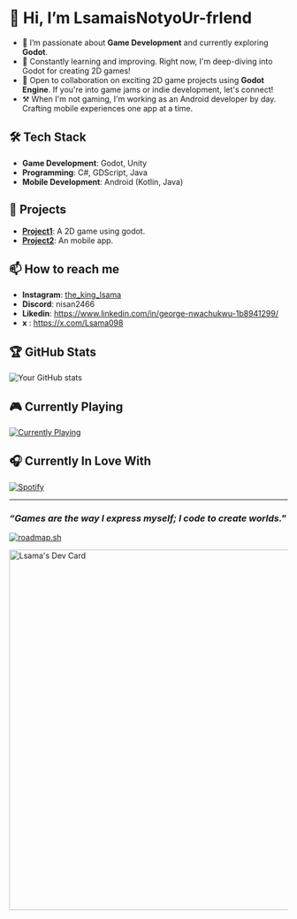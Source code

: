 # 👋 Hi, I’m LsamaisNotyoUr-frIend

- 👀 I’m passionate about **Game Development** and currently exploring **Godot**.
- 🌱 Constantly learning and improving. Right now, I'm deep-diving into Godot for creating 2D games!
- 💞️ Open to collaboration on exciting 2D game projects using **Godot Engine**. If you're into game jams or indie development, let's connect!
- ⚒️ When I'm not gaming, I'm working as an Android developer by day. Crafting mobile experiences one app at a time.
  
## 🛠️ Tech Stack
- **Game Development**: Godot, Unity
- **Programming**: C#, GDScript, Java
- **Mobile Development**: Android (Kotlin, Java)

## 🚀 Projects
- **[Project1](#)**: A 2D game using godot.
- **[Project2](#)**: An mobile app.

## 📫 How to reach me
- **Instagram**: [the_king_lsama](https://www.instagram.com/the_king_lsama)
- **Discord**: nisan2466
- **Likedin**: https://www.linkedin.com/in/george-nwachukwu-1b8941299/
- **x** : https://x.com/Lsama098

## 🏆 GitHub Stats
![Your GitHub stats](https://github-readme-stats.vercel.app/api?username=LsamaisNotyoUr-frIend&show_icons=true&theme=radical)

## 🎮 Currently Playing
[![Currently Playing](https://img.shields.io/badge/Playing-Brawlhalla-0078d7?style=flat-square&logo=brawlhalla&logoColor=white)](https://store.steampowered.com/app/291550/Brawlhalla/)

## 🎧 Currently In Love With
[![Spotify](https://spotify-github-profile.vercel.app/api/view?uid=your_spotify_userid&cover_image=true&theme=novatorem)](https://open.spotify.com/album/3rmfOGqqTeqDhwxPMNELz8?highlight=spotify:track:1Tob6YkutQ6jjWKzLO4gkr)

---
### _**“Games are the way I express myself; I code to create worlds."**_ 



<a href="https://roadmap.sh"><img src="https://roadmap.sh/card/wide/66d262dc553501e3c33e5afd?variant=dark" alt="roadmap.sh"/></a>

<a href="https://app.daily.dev/lsama"><img src="https://api.daily.dev/devcards/v2/ALhZxU29Ge5LhATDooMWx.png?type=wide&r=2cg" width="652" alt="Lsama's Dev Card"/></a>

<!---
LsamaisNotyoUr-frIend/LsamaisNotyoUr-frIend is a ✨ special ✨ repository because its `README.md` (this file) appears on your GitHub profile.
You can click the Preview link to take a look at your changes.
--->
